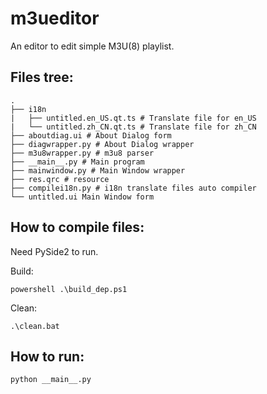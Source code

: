 # m3ueditor
An editor to edit simple M3U(8) playlist.

## Files tree:
```
.
├── i18n
|   ├── untitled.en_US.qt.ts # Translate file for en_US
|   └── untitled.zh_CN.qt.ts # Translate file for zh_CN
├── aboutdiag.ui # About Dialog form
├── diagwrapper.py # About Dialog wrapper
├── m3u8wrapper.py # m3u8 parser
├── __main__.py # Main program
├── mainwindow.py # Main Window wrapper
├── res.qrc # resource
├── compilei18n.py # i18n translate files auto compiler
└── untitled.ui Main Window form
```

## How to compile files:
Need PySide2 to run.

Build:
```
powershell .\build_dep.ps1
```
Clean:
```
.\clean.bat
```

## How to run:
```
python __main__.py
```
